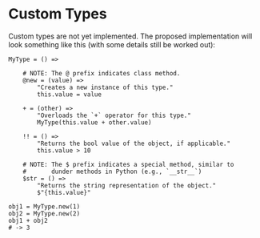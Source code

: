# Custom Types

Custom types are not yet implemented. The proposed implementation will
look something like this (with some details still be worked out):

```
MyType = () =>

    # NOTE: The @ prefix indicates class method.
    @new = (value) =>
        "Creates a new instance of this type."
        this.value = value

    + = (other) =>
        "Overloads the `+` operator for this type."
        MyType(this.value + other.value)

    !! = () =>
        "Returns the bool value of the object, if applicable."
        this.value > 10

    # NOTE: The $ prefix indicates a special method, similar to
    #       dunder methods in Python (e.g., `__str__`)
    $str = () =>
        "Returns the string representation of the object."
        $"{this.value}"

obj1 = MyType.new(1)
obj2 = MyType.new(2)
obj1 + obj2
# -> 3
```
